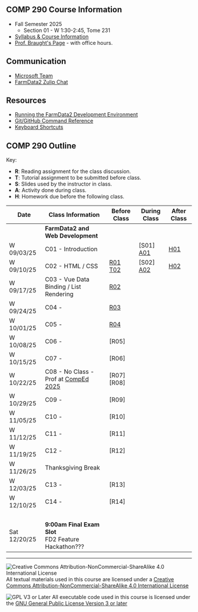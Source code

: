 ## COMP 290 Course Information
- Fall Semester 2025
  - Section 01 - W 1:30-2:45, Tome 231
- [Syllabus & Course Information](syllabus.md)
- [Prof. Braught's Page](http://users.dickinson.edu/~braught/) - with office hours.

## Communication

- [Microsoft Team](https://teams.microsoft.com/l/team/19%3AuTqtmwXMZDfh50-FVnF1iyiv8eVS4GrvhNJKwN6KTLs1%40thread.tacv2/conversations?groupId=7b6ae7d2-39d8-43fe-8ccf-7f28e8bf428b&tenantId=6232b055-76b9-4c13-9b88-b562ae7db6fb)
- [FarmData2 Zulip Chat](https://farmdata2.zulipchat.com/)

## Resources

- [Running the FarmData2 Development Environment](https://github.com/FarmData2/FarmData2/blob/development/docs/install/codespaces.md)
- [Git/GitHub Command Reference](https://github.com/FarmData2/FD2-School-Materials/blob/main/GitReference/GitReference.md)
- [Keyboard Shortcuts](https://github.com/FarmData2/FD2-School-Materials/blob/main/KeyboardShortcuts.md)

## COMP 290 Outline

Key:
- __R__: Reading assignment for the class discussion.
- __T__: Tutorial assignment to be submitted before class.
- __S__: Slides used by the instructor in class.
- __A__: Activity done during class.
- __H__: Homework due before the following class.

Date            | Class Information                                | Before Class | During Class | After Class
----------------|--------------------------------------------------|--------------|--------------|-------------
&nbsp;          | **FarmData2 and Web Development**                |              |              |
W 09/03/25      | C01 - Introduction                               |              | [S01] [A01]  | [H01]
W 09/10/25      | C02 - HTML / CSS                                 | [R01] [T02]  | [S02] [A02]  | [H02]
W 09/17/25      | C03 - Vue Data Binding / List Rendering          | [R02] 
W 09/24/25      | C04 -                                            | [R03]
W 10/01/25      | C05 -                                            | [R04]
W 10/08/25      | C06 -                                            | [R05]
W 10/15/25      | C07 -                                            | [R06]
W 10/22/25      | C08 - No Class - Prof at [CompEd 2025]           | [R07] [R08]
W 10/29/25      | C09 -                                            | [R09]
W 11/05/25      | C10 -                                            | [R10]
W 11/12/25      | C11 -                                            | [R11]
W 11/19/25      | C12 -                                            | [R12]
W 11/26/25      | Thanksgiving Break                               |
W 12/03/25      | C13 -                                            | [R13]
W 12/10/25      | C14 -                                            | [R14]
&nbsp;          |
Sat 12/20/25    | **9:00am Final Exam Slot**<br> FD2 Feature Hackathon???                      
 
[A01]: https://github.com/FarmData2/FD2-School-Materials/blob/main/01-Introduction/01-Intro-Hands-On.md
[H01]: https://github.com/FarmData2/FD2-School-Materials/blob/main/01-Introduction/01-Intro-Application.md

[T02]: https://github.com/FarmData2/FD2-School-Materials/blob/main/02-HTML-CSS/02-HTML-CSS-Tutorials.md
[A02]: https://github.com/FarmData2/FD2-School-Materials/blob/main/02-HTML-CSS/02-HTML-CSS-Hands-On.md
[H02]: https://github.com/FarmData2/FD2-School-Materials/blob/main/02-HTML-CSS/02-HTML-CSS-Application.md

[R01]: materials/readings/R01.md
[R02]: materials/readings/R02.md
[R03]: materials/readings/R03.md
[R04]: materials/readings/R04.md


[CompEd 2025]: https://comped.acm.org/2025/

---

![Creative Commons Attribution-NonCommercial-ShareAlike 4.0 International License](https://i.creativecommons.org/l/by-nc-sa/4.0/88x31.png "Creative Commons Attribution-NonCommercial-ShareAlike 4.0 International License") All textual materials used in this course are licensed under a [Creative Commons Attribution-NonCommercial-ShareAlike 4.0 International License](http://creativecommons.org/licenses/by-nc-sa/4.0/)

![GPL V3 or Later](https://www.gnu.org/graphics/gplv3-or-later-sm.png "GPL V3 or later") All executable code used in this course is licensed under the [GNU General Public License Version 3 or later](https://www.gnu.org/licenses/gpl.txt)
